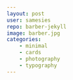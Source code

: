```yaml
---
layout: post
user: samesies
repo: barber-jekyll
image: barber.jpg
categories: 
    - minimal
    - cards
    - photography
    - typography
---
```


